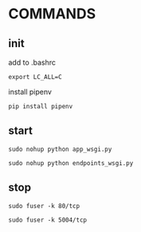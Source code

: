 # COMMANDS

## init

add to .bashrc

`export LC_ALL=C`

install pipenv

`pip install pipenv`

## start
`sudo nohup python app_wsgi.py`

`sudo nohup python endpoints_wsgi.py`

## stop
`sudo fuser -k 80/tcp`

`sudo fuser -k 5004/tcp`




